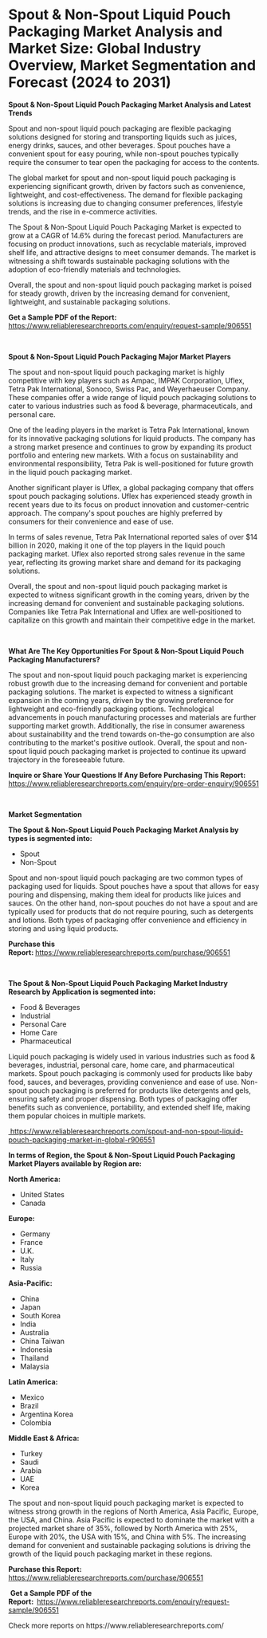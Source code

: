 <p><h1>Spout & Non-Spout Liquid Pouch Packaging Market Analysis and Market Size: Global Industry Overview, Market Segmentation and Forecast (2024 to 2031)</h1></p><p><strong>Spout & Non-Spout Liquid Pouch Packaging Market Analysis and Latest Trends</strong></p>
<p><p>Spout and non-spout liquid pouch packaging are flexible packaging solutions designed for storing and transporting liquids such as juices, energy drinks, sauces, and other beverages. Spout pouches have a convenient spout for easy pouring, while non-spout pouches typically require the consumer to tear open the packaging for access to the contents.</p><p>The global market for spout and non-spout liquid pouch packaging is experiencing significant growth, driven by factors such as convenience, lightweight, and cost-effectiveness. The demand for flexible packaging solutions is increasing due to changing consumer preferences, lifestyle trends, and the rise in e-commerce activities.</p><p>The Spout & Non-Spout Liquid Pouch Packaging Market is expected to grow at a CAGR of 14.6% during the forecast period. Manufacturers are focusing on product innovations, such as recyclable materials, improved shelf life, and attractive designs to meet consumer demands. The market is witnessing a shift towards sustainable packaging solutions with the adoption of eco-friendly materials and technologies.</p><p>Overall, the spout and non-spout liquid pouch packaging market is poised for steady growth, driven by the increasing demand for convenient, lightweight, and sustainable packaging solutions.</p></p>
<p><strong>Get a Sample PDF of the Report:&nbsp;</strong> <a href="https://www.reliableresearchreports.com/enquiry/request-sample/906551">https://www.reliableresearchreports.com/enquiry/request-sample/906551</a></p>
<p>&nbsp;</p>
<p><strong>Spout & Non-Spout Liquid Pouch Packaging Major Market Players</strong></p>
<p><p>The spout and non-spout liquid pouch packaging market is highly competitive with key players such as Ampac, IMPAK Corporation, Uflex, Tetra Pak International, Sonoco, Swiss Pac, and Weyerhaeuser Company. These companies offer a wide range of liquid pouch packaging solutions to cater to various industries such as food & beverage, pharmaceuticals, and personal care.</p><p>One of the leading players in the market is Tetra Pak International, known for its innovative packaging solutions for liquid products. The company has a strong market presence and continues to grow by expanding its product portfolio and entering new markets. With a focus on sustainability and environmental responsibility, Tetra Pak is well-positioned for future growth in the liquid pouch packaging market.</p><p>Another significant player is Uflex, a global packaging company that offers spout pouch packaging solutions. Uflex has experienced steady growth in recent years due to its focus on product innovation and customer-centric approach. The company's spout pouches are highly preferred by consumers for their convenience and ease of use.</p><p>In terms of sales revenue, Tetra Pak International reported sales of over $14 billion in 2020, making it one of the top players in the liquid pouch packaging market. Uflex also reported strong sales revenue in the same year, reflecting its growing market share and demand for its packaging solutions.</p><p>Overall, the spout and non-spout liquid pouch packaging market is expected to witness significant growth in the coming years, driven by the increasing demand for convenient and sustainable packaging solutions. Companies like Tetra Pak International and Uflex are well-positioned to capitalize on this growth and maintain their competitive edge in the market.</p></p>
<p>&nbsp;</p>
<p><strong>What Are The Key Opportunities For Spout & Non-Spout Liquid Pouch Packaging Manufacturers?</strong></p>
<p><p>The spout and non-spout liquid pouch packaging market is experiencing robust growth due to the increasing demand for convenient and portable packaging solutions. The market is expected to witness a significant expansion in the coming years, driven by the growing preference for lightweight and eco-friendly packaging options. Technological advancements in pouch manufacturing processes and materials are further supporting market growth. Additionally, the rise in consumer awareness about sustainability and the trend towards on-the-go consumption are also contributing to the market's positive outlook. Overall, the spout and non-spout liquid pouch packaging market is projected to continue its upward trajectory in the foreseeable future.</p></p>
<p><strong>Inquire or Share Your Questions If Any Before Purchasing This Report:</strong> <a href="https://www.reliableresearchreports.com/enquiry/pre-order-enquiry/906551">https://www.reliableresearchreports.com/enquiry/pre-order-enquiry/906551</a></p>
<p>&nbsp;</p>
<p><strong>Market Segmentation</strong></p>
<p><strong>The Spout & Non-Spout Liquid Pouch Packaging Market Analysis by types is segmented into:</strong></p>
<p><ul><li>Spout</li><li>Non-Spout</li></ul></p>
<p><p>Spout and non-spout liquid pouch packaging are two common types of packaging used for liquids. Spout pouches have a spout that allows for easy pouring and dispensing, making them ideal for products like juices and sauces. On the other hand, non-spout pouches do not have a spout and are typically used for products that do not require pouring, such as detergents and lotions. Both types of packaging offer convenience and efficiency in storing and using liquid products.</p></p>
<p><strong>Purchase this Report:&nbsp;</strong><a href="https://www.reliableresearchreports.com/purchase/906551">https://www.reliableresearchreports.com/purchase/906551</a></p>
<p>&nbsp;</p>
<p><strong>The Spout & Non-Spout Liquid Pouch Packaging Market Industry Research by Application is segmented into:</strong></p>
<p><ul><li>Food & Beverages</li><li>Industrial</li><li>Personal Care</li><li>Home Care</li><li>Pharmaceutical</li></ul></p>
<p><p>Liquid pouch packaging is widely used in various industries such as food & beverages, industrial, personal care, home care, and pharmaceutical markets. Spout pouch packaging is commonly used for products like baby food, sauces, and beverages, providing convenience and ease of use. Non-spout pouch packaging is preferred for products like detergents and gels, ensuring safety and proper dispensing. Both types of packaging offer benefits such as convenience, portability, and extended shelf life, making them popular choices in multiple markets.</p></p>
<p><a href="https://www.reliableresearchreports.com/spout-and-non-spout-liquid-pouch-packaging-market-in-global-r906551">&nbsp;https://www.reliableresearchreports.com/spout-and-non-spout-liquid-pouch-packaging-market-in-global-r906551</a></p>
<p><strong>In terms of Region, the Spout & Non-Spout Liquid Pouch Packaging Market Players available by Region are:</strong></p>
<p>
    <p> <strong> North America: </strong>
        <ul>
            <li>United States</li>
            <li>Canada</li>
        </ul>
        </p> 
    <p> <strong> Europe: </strong>
        <ul>
            <li>Germany</li>
            <li>France</li>
            <li>U.K.</li>
            <li>Italy</li>
            <li>Russia</li>
        </ul>
        </p> 
    <p> <strong> Asia-Pacific: </strong>
        <ul>
            <li>China</li>
            <li>Japan</li>
            <li>South Korea</li>
            <li>India</li>
            <li>Australia</li>
            <li>China Taiwan</li>
            <li>Indonesia</li>
            <li>Thailand</li>
            <li>Malaysia</li>
        </ul>
        </p> 
    <p> <strong> Latin America: </strong>
        <ul>
            <li>Mexico</li>
            <li>Brazil</li>
            <li>Argentina Korea</li>
            <li>Colombia</li>
        </ul>
        </p> 
    <p> <strong> Middle East & Africa: </strong>
        <ul>
            <li>Turkey</li>
            <li>Saudi</li>
            <li>Arabia</li>
            <li>UAE</li>
            <li>Korea</li>
        </ul>
    </p>
    </p>
<p><p>The spout and non-spout liquid pouch packaging market is expected to witness strong growth in the regions of North America, Asia Pacific, Europe, the USA, and China. Asia Pacific is expected to dominate the market with a projected market share of 35%, followed by North America with 25%, Europe with 20%, the USA with 15%, and China with 5%. The increasing demand for convenient and sustainable packaging solutions is driving the growth of the liquid pouch packaging market in these regions.</p></p>
<p><strong>Purchase this Report: </strong><a href="https://www.reliableresearchreports.com/purchase/906551">https://www.reliableresearchreports.com/purchase/906551</a></p>
<p>&nbsp;<strong>Get a Sample PDF of the Report:&nbsp;&nbsp;</strong><a href="https://www.reliableresearchreports.com/enquiry/request-sample/906551">https://www.reliableresearchreports.com/enquiry/request-sample/906551</a></p>
<p><strong></strong></p>
<p>Check more reports on https://www.reliableresearchreports.com/</p>